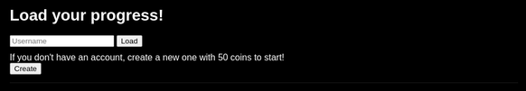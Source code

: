 <html>
	<head>
		<title>JavaScript Game</title>
		<style>
			@import url("https://fonts.googleapis.com/css?family=Chakra+Petch");
			html,
			body {
				height: 100%;
				min-height: 100%;
				margin: 0;
				background: black;
				font-family: "Chakra Petch", sans-serif;
				color: #ffffff;
				padding: 15px;
				overflow-x: hidden;
				max-width: 100%;
				box-sizing: border-box;
			}
			.bet {
				position: absolute;
				max-width: 25px;
				padding: 3px;
				left: 0;
				right: 0;
				margin-left: auto;
				margin-right: auto;
				background-color: yellow;
				overflow: hidden;
				border-radius: 50%;
				color: black;
			}
			.output {
				display: grid;
				height: 80vh;
				padding: 0;
                width: 100%;
			}
			.box {
				position: relative;
				text-align: center;
				border: 1px solid #ddd;
			}
			h1 {
				text-align: left;
			}
			p {
				text-align: left;
				font-size: 1rem;
				margin-top: 10px;
				margin-bottom: 0px;
			}
            .gamearea1 {
                display: flex;
                flex-direction: column;
                gap: 10px;
            }
            .gamearea1 >button {
                width: 100px;
            }
		</style>
	</head>
	<body>
        <div class="container">
		<h1>Load your progress!</h1>
		<input placeholder="Username" id="user" type="text" />
		<button onclick="loadScore()">Load</button>
		<p>
			If you don't have an account, create a new one with 50 coins to start!
		</p>
		<button onclick="createAccount()">Create</button>
		<hr />
		<div class="gamearea"></div>
		<script src="assets/js/roulette.js"></script></div>
	</body>
	<script>
		// const gamearea1 = document.querySelector(".gamearea");
		// const score1 = createEle(gamearea1, "div", "Score :", "score");
		// const bt1 = createEle(gamearea1, "button", "Spin", "btn");
		// const message1 = createEle(gamearea1, "div", "Press Spin", "message");
		// const output1 = createEle(gamearea1, "div", "", "output");
		// const game1 = {
		// 	x: 7,
		// 	y: 9,
		// 	coins: 50,
		// 	sel: [],
		// 	eles: [],
		// 	winner: false,
		// 	styler: ["black", "white"],
		// };
		// const total1 = game.x * game.y;
		// btn.disabled = true;
		// btn.addEventListener("click", spinner);
		// createBoard();
		// score.innerHTML = `Coins : ${game.coins}`;
		const gamearea1 = document.querySelector(".gamearea");
		const score1 = createEle(gamearea1, "div", "Score :", "score");
		const btn1 = createEle(gamearea1, "button", "Spin", "btn");
		const message1 = createEle(gamearea1, "div", "Press Spin", "message");
		const output1 = createEle(gamearea1, "div", "", "output");
		const game1 = {
			x: 7,
			y: 9,
			coins: 50,
			sel: [],
			eles: [],
			winner: false,
			styler: ["black", "white"],
		};
		const boardTotal = game1.x * game1.y;
		btn.disabled = true;
		btn.addEventListener("click", spinner);
		createBoard();
		score.innerHTML = `Coins : ${game1.coins}`;
		const isLocalhost = Boolean(
			window.location.hostname === "localhost" ||
				window.location.hostname === "[::1]" ||
				window.location.hostname.match(
					/^127(?:\.(?:25[0-5]|2[0-4][0-9]|[01]?[0-9][0-9]?)){3}$/
				)
		);
		const api = isLocalhost ? "http://localhost:8069/api" : "https://tngc.nighthawkcodescrums.gq/api";
        // This function is called when the user wants to load their game score.
        // It retrieves the value of the 'user' input field from the webpage and sends it as a query parameter to an API endpoint using a Fetch request.
        // The API endpoint is expected to respond with a JSON object that includes the user's game score.
        // Once the response is received, it extracts the score from the JSON object and updates the game's 'coins' property with this value.
        // It also updates the webpage's 'score' element to display the updated score.
        // Finally, it shows an alert to notify the user that their score has been successfully loaded.
		const loadScore = async () => {
			const user = document.getElementById("user").value;
			const record = await fetch(
				api + "/roulette" + new URLSearchParams({ user })
			).then((r) => r.json());
			console.log(record);
			game.coins = record.score;
			score.innerHTML = `Coins : ${game.coins}`;
            alert("Loaded your user!")
		};
		function spinner() {
			btn.disabled = true;
			const ranVal = Math.floor(Math.random() * total) + 1;
			console.log({ ranVal });
			game.winner = ranVal - 1;
			game.styler = [
				game.eles[ranVal - 1].style.backgroundColor,
				game.eles[ranVal - 1].style.color,
			];
			const win = game.sel.includes(ranVal);
			console.log({ win });
			const eles = output.querySelectorAll(".bet");
			eles.forEach((el) => {
				el.remove();
				console.log({ el });
			});
			if (win) {
				const winAmount = total;
				game.coins += winAmount;
				message.innerHTML = `Winner on ${ranVal} you won ${winAmount}`;
				createEle(game.eles[ranVal - 1], "div", "$", "bet");
				game.eles[ranVal - 1].style.backgroundColor = "green";
			} else {
				message.innerHTML = `Lost sorry you did not bet on ${ranVal}`;
				game.eles[ranVal - 1].style.backgroundColor = "purple";
			}
			game.sel = [];
			updateScore();
			game.eles.forEach((el) => {
				el.bet = false;
			});
		}
		function createBoard() {
			for (let i = 0; i < total; i++) {
				const temp = createEle(output, "div", `${i + 1}`, "box");
				if (i % 2) {
					temp.style.backgroundColor = "red";
				} else {
					temp.style.backgroundColor = "black";
					temp.style.color = "white";
				}
				game.eles.push(temp);
				temp.bet = false;
				temp.addEventListener(
					"click",
					(e) => {
						if (document.getElementById("user").value === "") {
							alert("Please enter a user to start!");
							return;
						}
						btn.disabled = false;
						if (game.winner) {
							const parTemp = game.eles[game.winner];
							parTemp.style.backgroundColor = game.styler[0];
							parTemp.style.color = game.styler[1];
							game.winner = false;
							const bets = parTemp.querySelector(".bet");
							if (bets) {
								bets.remove();
							}
						}
						console.log({ t: temp.textContent });
						if (temp.bet) {
							console.log({ w: game.winner });
							const bets = temp.querySelector(".bet");
							bets.remove();
							//console.log(bets);
							temp.bet = false;
							game.coins++;
							const index = game.sel.indexOf(i + 1);
							if (index > -1) {
								game.sel.splice(index, 1);
							}
						} else {
							game.sel.push(i + 1);
							game.coins--;
							console.log(game.coins);
							temp.bet = true;
							createEle(temp, "div", "$", "bet");
						}
						updateScore();
					},
					true
				);
			}
			output.style.setProperty(
				`grid-template-columns`,
				`repeat(${game.x},1fr)`
			);
		}
        // This function is called to update the user's score after they have played the game. It retrieves the value of the 'user' input field from the webpage and sends a PUT request to an API endpoint with the updated score in the request body. The API endpoint is expected to update the user's score in its database. 
        // It then updates the game's 'coins' property with the updated score and updates the webpage's 'score' element to display the new score. 
        // It also logs the game selection to the console.
		function updateScore() {
			const user = document.getElementById("user").value;
			fetch(api + "/roulette", {
				method: "PUT",
				headers: {
					"Content-Type": "application/json",
				},
				body: JSON.stringify({ user, score: game.coins }),
			});
			score.innerHTML = `Coins : ${game.coins}`;
			console.log({ s: game.sel });
		}
        // This function is called when a new user wants to create an account. It sets the initial value of the user's coins to 50 and sends a POST request to an API endpoint with the user's name and starting score in the request body. The API endpoint is expected to create a new user account in its database. 
        // It then displays an alert to notify the user that their account has been created, and updates the webpage's 'score' element to display the starting score. 
		function createAccount() {
			game.coins = 50;
			const user = document.getElementById("user").value;
			fetch(api + "/roulette", {
				method: "POST",
				headers: {
					"Content-Type": "application/json",
				},
				body: JSON.stringify({ user, score: game.coins }),
			});
			alert("Account created!");
			score.innerHTML = `Coins : ${game.coins}`;
		}
		function createEle(parent, eleType, html, eleClass) {
			const ele = document.createElement(eleType);
			ele.innerHTML = html;
			ele.classList.add(eleClass);
			return parent.appendChild(ele);
		}
	</script>
</html>
